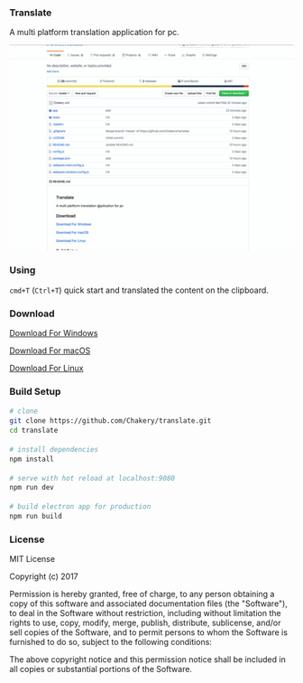 ### Translate

A multi platform translation application for pc.

![translate](https://github.com/Chakery/translate/blob/master/Screenshots.gif)

### Using
`cmd+T` (`Ctrl+T`) quick start and translated the content on the clipboard.

### Download

[Download For Windows]()

[Download For macOS](https://github.com/Chakery/translate/releases/download/v0.0.1-beta.1/Translate.for.macOS.zip)

[Download For Linux]()

### Build Setup

``` bash
# clone
git clone https://github.com/Chakery/translate.git
cd translate

# install dependencies
npm install

# serve with hot reload at localhost:9080
npm run dev

# build electron app for production
npm run build

```


### License
MIT License

Copyright (c) 2017 

Permission is hereby granted, free of charge, to any person obtaining a copy
of this software and associated documentation files (the "Software"), to deal
in the Software without restriction, including without limitation the rights
to use, copy, modify, merge, publish, distribute, sublicense, and/or sell
copies of the Software, and to permit persons to whom the Software is
furnished to do so, subject to the following conditions:

The above copyright notice and this permission notice shall be included in all
copies or substantial portions of the Software.

